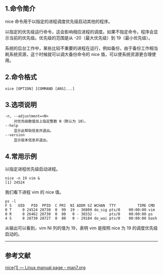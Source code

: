 ## 1.命令简介
nice 命令用于以指定的进程调度优先级启动其他的程序。

以指定的优先级运行命令，这会影响相应进程的调度。如果不指定命令，程序会显示当前的优先级。优先级的范围是从 -20（最大优先级）到 19（最小优先级）。

系统的后台工作中，某些比较不重要的进程在运行，例如备份，由于备份工作相当耗系统资源，这个时候就可以调大备份命令的 nice 值，可以使系统资源更合理使用。

## 2.命令格式
```shell
nice [OPTION] [COMMAND [ARG]...]
```
## 3.选项说明
```
-n, --adjustment=<N>
	对优先级数值加上指定整数 N（默认为 10）。
--help
	显示此帮助信息并退出。
--version
	显示版本信息并退出。
```
## 4.常用示例
以指定进程优先级启动进程。
```shell
nice -n 19 vim &
[1] 24524
```
我们看下进程 vim 的 nice 值。
```shell
ps -l
F S   UID   PID  PPID  C PRI  NI ADDR SZ WCHAN  TTY          TIME CMD
0 T     0 24524 28730  0  99  19 - 36809 do_sig pts/0    00:00:00 vim
0 R     0 26462 28730  0  80   0 - 38332 -      pts/0    00:00:00 ps
4 S     0 28730 28727  0  80   0 - 29184 do_wai pts/0    00:00:00 bash
```
从输出可以看到，vim NI 列的值为 19，表明 vim 是按照 nice 为 19 的调度优先级启动的。


---
## 参考文献
[nice(1) — Linux manual page - man7.org](https://man7.org/linux/man-pages/man1/nice.1.html)

<Vssue title="nice" />